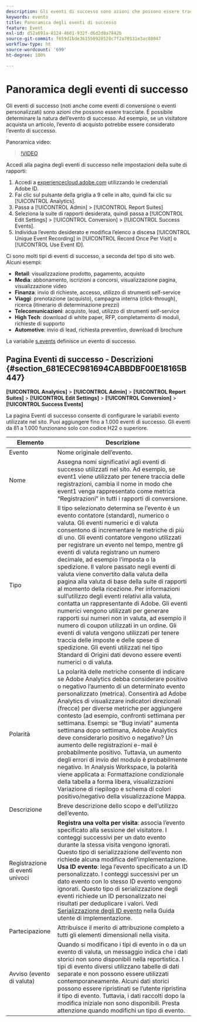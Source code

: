 ```yaml
---
description: Gli eventi di successo sono azioni che possono essere tracciate. È possibile determinare la natura dell’evento di successo. Ad esempio, se un visitatore acquista un articolo, l’evento di acquisto potrebbe essere considerato l’evento di successo.
keywords: evento
title: Panoramica degli eventi di successo
feature: Event
exl-id: d52a691a-8124-4601-932f-d6d2d0a7842b
source-git-commit: f659d1bde361550928528c7f2a70531e3ac88047
workflow-type: ht
source-wordcount: '699'
ht-degree: 100%

---
```


# Panoramica degli eventi di successo

Gli eventi di successo (noti anche come eventi di conversione o eventi personalizzati) sono azioni che possono essere tracciate. È possibile determinare la natura dell’evento di successo. Ad esempio, se un visitatore acquista un articolo, l’evento di acquisto potrebbe essere considerato l’evento di successo.

Panoramica video:

>[!VIDEO](https://video.tv.adobe.com/v/28764/?quality=12)

Accedi alla pagina degli eventi di successo nelle impostazioni della suite di rapporti:

1. Accedi a [experiencecloud.adobe.com](https://experiencecloud.adobe.com) utilizzando le credenziali Adobe ID.
2. Fai clic sul pulsante della griglia a 9 celle in alto, quindi fai clic su [!UICONTROL Analytics].
3. Passa a [!UICONTROL Admin] > [!UICONTROL Report Suites]
4. Seleziona la suite di rapporti desiderata, quindi passa a [!UICONTROL Edit Settings] > [!UICONTROL Conversion] > [!UICONTROL Success Events].
5. Individua l’evento desiderato e modifica l’elenco a discesa [!UICONTROL Unique Event Recording] in [!UICONTROL Record Once Per Visit] o [!UICONTROL Use Event ID].

Ci sono molti tipi di eventi di successo, a seconda del tipo di sito web. Alcuni esempi:

* **Retail**: visualizzazione prodotto, pagamento, acquisto
* **Media**: abbonamento, iscrizioni a concorsi, visualizzazione pagina, visualizzazione video
* **Finanza**: invio di richieste, accesso, utilizzo di strumenti self-service
* **Viaggi**: prenotazione (acquisto), campagna interna (click-through), ricerca (itinerario di determinazione prezzi)
* **Telecomunicazioni**: acquisto, lead, utilizzo di strumenti self-service
* **High Tech**: download di white paper, RFP, completamento di moduli, richieste di supporto
* **Automotive**: invio di lead, richiesta preventivo, download di brochure

La variabile [s.events](https://experienceleague.adobe.com/docs/analytics/implementation/vars/page-vars/events/event-serialization.html?lang=it) definisce un evento di successo.

## Pagina Eventi di successo - Descrizioni {#section_681ECEC981694CABBDBF00E18165B447}

**[!UICONTROL Analytics]** > **[!UICONTROL Admin]** > **[!UICONTROL Report Suites]** > **[!UICONTROL Edit Settings]** > **[!UICONTROL Conversion]** > **[!UICONTROL Success Events]**

La pagina Eventi di successo consente di configurare le variabili evento utilizzate nel sito. Puoi aggiungere fino a 1.000 eventi di successo. Gli eventi da 81 a 1.000 funzionano solo con codice H22 o superiore.

| Elemento | Descrizione |
|--- |--- |
| Evento | Nome originale dell’evento. |
| Nome | Assegna nomi significativi agli eventi di successo utilizzati nel sito. Ad esempio, se event1 viene utilizzato per tenere traccia delle registrazioni, cambia il nome in modo che event1 venga rappresentato come metrica “Registrazioni” in tutti i rapporti di conversione. |
| Tipo | Il tipo selezionato determina se l’evento è un evento contatore (standard), numerico o valuta. Gli eventi numerici e di valuta consentono di incrementare le metriche di più di uno.  Gli eventi contatore vengono utilizzati per registrare un evento nel tempo, mentre gli eventi di valuta registrano un numero decimale, ad esempio l’imposta o la spedizione. Il valore passato negli eventi di valuta viene convertito dalla valuta della pagina alla valuta di base della suite di rapporti al momento della ricezione. Per informazioni sull’utilizzo degli eventi relativi alla valuta, contatta un rappresentante di Adobe. Gli eventi numerici vengono utilizzati per generare rapporti sui numeri non in valuta, ad esempio il numero di coupon utilizzati in un ordine. Gli eventi di valuta vengono utilizzati per tenere traccia delle imposte e delle spese di spedizione. Gli eventi utilizzati nel tipo Standard di Origini dati devono essere eventi numerici o di valuta. |
| Polarità | La polarità delle metriche consente di indicare se Adobe Analytics debba considerare positivo o negativo l’aumento di un determinato evento personalizzato (metrica). Consentirà ad Adobe Analytics di visualizzare indicatori direzionali (frecce) per diverse metriche per aggiungere contesto (ad esempio, confronti settimana per settimana.  Esempi: se “Bug inviati” aumenta settimana dopo settimana, Adobe Analytics deve considerarlo positivo o negativo? Un aumento delle registrazioni e-mail è probabilmente positivo. Tuttavia, un aumento degli errori di invio del modulo è probabilmente negativo.  In Analysis Workspace, la polarità viene applicata a: Formattazione condizionale della tabella a forma libera, visualizzazioni Variazione di riepilogo e schema di colori positivo/negativo della visualizzazione Mappa. |
| Descrizione | Breve descrizione dello scopo e dell’utilizzo dell’evento. |
| Registrazione di eventi univoci | **Registra una volta per visita**: associa l’evento specificato alla sessione del visitatore. I conteggi successivi per un dato evento durante la stessa visita vengono ignorati. Questo tipo di serializzazione dell’evento non richiede alcuna modifica dell’implementazione.<br>**Usa ID evento**: lega l’evento specificato a un ID personalizzato. I conteggi successivi per un dato evento con lo stesso ID evento vengono ignorati. Questo tipo di serializzazione degli eventi richiede un ID personalizzato nei risultati per deduplicare i valori. Vedi [Serializzazione degli ID evento](../../../implement/vars/page-vars/events/event-serialization.md) nella Guida utente di implementazione. |
| Partecipazione | Attribuisce il merito di attribuzione completo a tutti gli elementi dimensionali nella visita. |
| Avviso (evento di valuta) | Quando si modificano i tipi di evento in o da un evento di valuta, un messaggio indica che i dati storici non sono disponibili nella reportistica.  I tipi di evento diversi utilizzano tabelle di dati separate e non possono essere utilizzati contemporaneamente. Alcuni dati storici possono essere ripristinati se l’utente ripristina il tipo di evento. Tuttavia, i dati raccolti dopo la modifica iniziale non sono disponibili. Presta attenzione quando modifichi un tipo di evento. |
